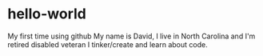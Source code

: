 # hello-world
My first time using github
My name is David, I live in North Carolina and I'm retired disabled veteran
I tinker/create and learn about code.
